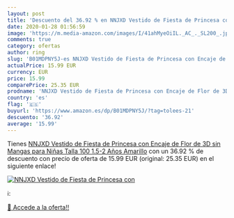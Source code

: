 ```yaml
---
layout: post
title: 'Descuento del 36.92 % en NNJXD Vestido de Fiesta de Princesa con '
date: 2020-01-28 01:56:59
image: 'https://m.media-amazon.com/images/I/41ahMyeOiIL._AC_._SL200_.jpg'
comments: true
category: ofertas
author: ring
slug: 'B01MDPNY5J-es NNJXD Vestido de Fiesta de Princesa con Encaje de Flor de 3D sin Mangas para Niñas Talla 100  1.5-2 Años Amarillo'
actualPrice: 15.99 EUR
currency: EUR
price: 15.99
comparePrice: 25.35 EUR
prodname: 'NNJXD Vestido de Fiesta de Princesa con Encaje de Flor de 3D sin Mangas para Niñas Talla 100  1.5-2 Años Amarillo'
country: 'es'
flag: '🇪🇸'
buyurl: 'https://www.amazon.es/dp/B01MDPNY5J/?tag=tolees-21'
descuento: '36.92'
average: '15.99'
---
```


Tienes [NNJXD Vestido de Fiesta de Princesa con Encaje de Flor de 3D sin Mangas para Niñas Talla 100  1.5-2 Años Amarillo](https://www.amazon.es/dp/B01MDPNY5J/?tag=tolees-21) con un 36.92 % de descuento con precio de oferta de 15.99 EUR (original: 25.35 EUR) en el siguiente enlace!

[![NNJXD Vestido de Fiesta de Princesa con ](https://m.media-amazon.com/images/I/41ahMyeOiIL._AC_._SL200_.jpg)](https://www.amazon.es/dp/B01MDPNY5J/?tag=tolees-21)

ℹ️:


[🛒 Accede a la oferta!!](https://www.amazon.es/dp/B01MDPNY5J/?tag=tolees-21)
